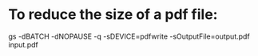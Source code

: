 # To reduce the size of a pdf file:
gs -dBATCH -dNOPAUSE -q -sDEVICE=pdfwrite -sOutputFile=output.pdf input.pdf
